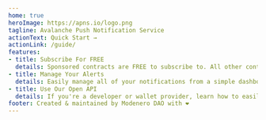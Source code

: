 ```yaml
---
home: true
heroImage: https://apns.io/logo.png
tagline: Avalanche Push Notification Service
actionText: Quick Start →
actionLink: /guide/
features:
- title: Subscribe For FREE
  details: Sponsored contracts are FREE to subscribe to. All other contracts require a deposit to your APNS wallet.
- title: Manage Your Alerts
  details: Easily manage all of your notifications from a simple dashboard.
- title: Use Our Open API
  details: If you're a developer or wallet provider, learn how to easily integrate with this service.
footer: Created & maintained by Modenero DAO with ❤️
---
```

